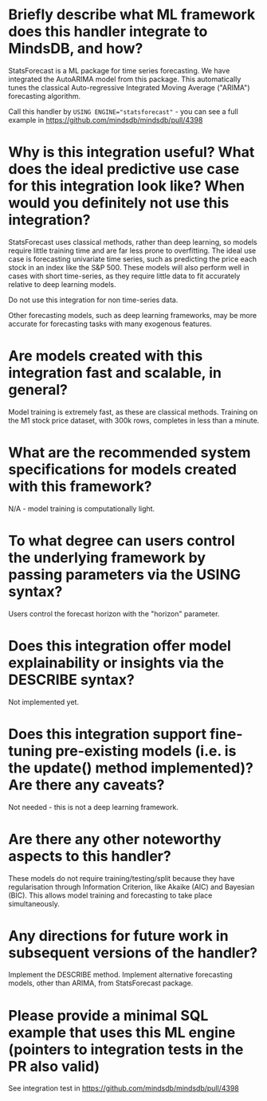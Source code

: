 # Briefly describe what ML framework does this handler integrate to MindsDB, and how? 
StatsForecast is a ML package for time series forecasting. 
We have integrated the AutoARIMA model from this package.
This automatically tunes the classical Auto-regressive Integrated Moving Average ("ARIMA") forecasting algorithm.

Call this handler by 
`USING ENGINE="statsforecast"` - you can see a full example in https://github.com/mindsdb/mindsdb/pull/4398

# Why is this integration useful? What does the ideal predictive use case for this integration look like? When would you definitely not use this integration? 
StatsForecast uses classical methods, rather than deep learning, so models require little training time and are far less prone to overfitting. 
The ideal use case is forecasting univariate time series, such as predicting the price each stock in an index like the S&P 500.
These models will also perform well in cases with short time-series, as they require little data to fit accurately relative to deep learning models.

Do not use this integration for non time-series data. 

Other forecasting models, such as deep learning frameworks, may be more accurate for forecasting tasks with many exogenous features.

# Are models created with this integration fast and scalable, in general?
Model training is extremely fast, as these are classical methods. Training on the M1 stock price dataset, with 300k rows, completes in less than a minute.

# What are the recommended system specifications for models created with this framework?
N/A - model training is computationally light.

# To what degree can users control the underlying framework by passing parameters via the USING syntax?
Users control the forecast horizon with the "horizon" parameter.

# Does this integration offer model explainability or insights via the DESCRIBE syntax?
Not implemented yet.

# Does this integration support fine-tuning pre-existing models (i.e. is the update() method implemented)? Are there any caveats?
Not needed - this is not a deep learning framework.

# Are there any other noteworthy aspects to this handler?
These models do not require training/testing/split because they have regularisation through Information Criterion, like Akaike (AIC) and Bayesian (BIC). 
This allows model training and forecasting to take place simultaneously.

# Any directions for future work in subsequent versions of the handler?
Implement the DESCRIBE method.
Implement alternative forecasting models, other than ARIMA, from StatsForecast package.

# Please provide a minimal SQL example that uses this ML engine (pointers to integration tests in the PR also valid)
See integration test in https://github.com/mindsdb/mindsdb/pull/4398
